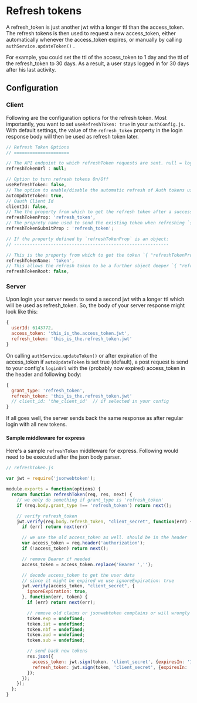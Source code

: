 # Refresh tokens

A refresh_token is just another jwt with a longer ttl than the access_token. The refresh tokens is then used to request a new access_token, either automatically whenever the access_token expires, or manually by calling `authService.updateToken()` .

For example, you could set the ttl of the access_token to 1 day and the ttl of the refresh_token to 30 days. As a result, a user stays logged in for 30 days after his last activity.

## Configuration

### Client

Following are the configuration options for the refresh token. Most importantly, you want to set `useRefreshToken: true` in your `authConfig.js`. With default settings, the value of the `refresh_token` property in the login response body will then be used as refresh token later.

```js
// Refresh Token Options
// =====================

// The API endpoint to which refreshToken requests are sent. null = loginUrl
refreshTokenUrl : null;

// Option to turn refresh tokens On/Off
useRefreshToken: false,
// The option to enable/disable the automatic refresh of Auth tokens using Refresh Tokens
autoUpdateToken: true,
// Oauth Client Id
clientId: false,
// The the property from which to get the refresh token after a successful token refresh
refreshTokenProp: 'refresh_token',
// The proprety name used to send the existing token when refreshing `{ "refreshTokenSubmitProp": '...' }`
refreshTokenSubmitProp : 'refresh_token';

// If the property defined by `refreshTokenProp` is an object:
// -----------------------------------------------------------

// This is the property from which to get the token `{ "refreshTokenProp": { "refreshTokenName" : '...' } }`
refreshTokenName: 'token',
// This allows the refresh token to be a further object deeper `{ "refreshTokenProp": { "refreshTokenRoot" : { "refreshTokenName" : '...' } } }`
refreshTokenRoot: false,

```

### Server

Upon login your server needs to send a second jwt with a longer ttl which will be used as refresh_token. So, the body of your server response might look like this:

```js
{
  userId: 6143772,
  access_token: 'this_is_the.access_token.jwt',
  refresh_token: 'this_is_the.refresh_token.jwt'
}
```

On calling `authService.updateToken()` or after expiration of the access_token if `autoUpdateToken` is set true (default), a post request is send to your config's `loginUrl` with the (probably now expired) access_token in the header and following body:

```js
{
  grant_type: 'refresh_token',
  refresh_token: 'this_is_the.refresh_token.jwt'
  // client_id: 'the_client_id'  // if selected in your config
}
```

If all goes well, the server sends back the same response as after regular login with all new tokens.

#### Sample middleware for express

Here's a sample `refreshToken` middleware for express. Following would need to be executed after the json body parser.

```js
// refreshToken.js

var jwt = require('jsonwebtoken');

module.exports = function(options) {
  return function refreshToken(req, res, next) {
    // we only do something if grant_type is 'refresh_token'
    if (req.body.grant_type !== 'refresh_token') return next();

    // verify refresh_token
    jwt.verify(req.body.refresh_token, "client_secret", function(err) {
      if (err) return next(err)

      // we use the old access_token as well. should be in the header
      var access_token = req.header('authorization');
      if (!access_token) return next();

      // remove Bearer if needed
      access_token = access_token.replace('Bearer ','');

      // decode access_token to get the user data
      // since it might be expired we use ignoreExpiration: true
      jwt.verify(access_token, "client_secret", {
        ignoreExpiration: true,
      }, function(err, token) {
        if (err) return next(err);

        // remove old claims or jsonwebtoken complains or will wrongly re-use some claims
        token.exp = undefined;
        token.iat = undefined;
        token.nbf = undefined;
        token.aud = undefined;
        token.sub = undefined;

        // send back new tokens
        res.json({
          access_token: jwt.sign(token, 'client_secret', {expiresIn: '1d'}),
          refresh_token: jwt.sign(token, 'client_secret', {expiresIn: '10d'})
        });
      });
    });
  };
}
```
